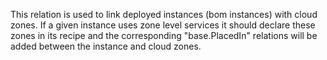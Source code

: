 This relation is used to link deployed instances (bom instances) with cloud zones.
If a given instance uses zone level services it should declare these zones in its recipe and the corresponding
"base.PlacedIn" relations will be added between the instance and cloud zones.


